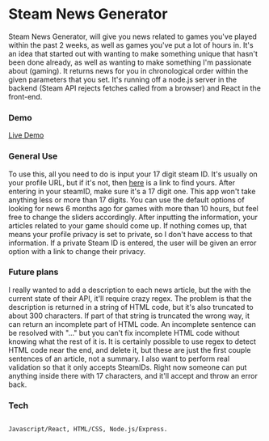 # Steam News Generator



Steam News Generator, will give you news related to games you've played within the past 2 weeks, as well as games you've put a lot of hours in. It's an idea that started out with wanting to make something unique that hasn't been done already, as well as wanting to make something I'm passionate about (gaming). It returns news for you in chronological order within the given parameters that you set. It's running off a node.js server in the backend (Steam API rejects fetches called from a browser) and React in the front-end. 


### Demo

[Live Demo](https://brandonjoe.github.io/SteamApp/)


### General Use



To use this, all you need to do is input your 17 digit steam ID. It's usually on your profile URL, but if it's not, then [here](https://steamidfinder.com/) is a link to find yours. After entering in your steamID, make sure it's a 17 digit one. This app won't take anything less or more than 17 digits. You can use the default options of looking for news 6 months ago for games with more than 10 hours, but feel free to change the sliders accordingly. After inputting the information, your articles related to your game should come up. If nothing comes up, that means your profile privacy is set to private, so I don't have access to that information. If a private Steam ID is entered, the user will be given an error option with a link to change their privacy. 





### Future plans



I really wanted to add a description to each news article, but the with the current state of their API, it'll require crazy regex. The problem is that the description is returned in a string of HTML code, but it's also truncated to about 300 characters. If part of that string is truncated the wrong way, it can return an incomplete part of HTML code. An incomplete sentence can be resolved with "..." but you can't fix incomplete HTML code without knowing what the rest of it is. It is certainly possible to use regex to detect HTML code near the end, and delete it, but these are just the first couple sentences of an article, not a summary.  I also want to perform real validation so that it only accepts SteamIDs. Right now someone can put anything inside there with 17 characters, and it'll accept and throw an error back. 


### Tech



```

Javascript/React, HTML/CSS, Node.js/Express. 

```

